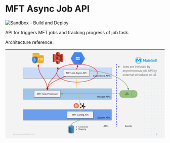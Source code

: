 # MFT Async Job API

![Sandbox - Build and Deploy](https://github.com/mikeacjones/mft_job-papi/workflows/Sandbox%20-%20Build%20and%20Deploy/badge.svg?branch=dev)

API for triggers MFT jobs and tracking progress of job task.

Architecture reference:

![Architecture reference](.images/arch.svg)
